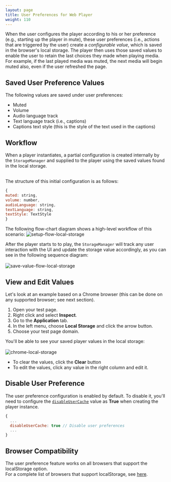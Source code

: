 ```yaml
---
layout: page
title: User Preferences for Web Player 
weight: 110
---
```


When the user configures the player according to his or her preference (e.g., starting up the player in mute), these user preferences (i.e., actions that are triggered by the user) create a _configurable value_, which is saved in the browser's local storage. The player then uses those saved values to enable the user to retain the last choices they made when playing media.
<br>For example, if the last played media was muted, the next media will begin muted also, even if the user refreshed the page.

## Saved User Preference Values

The following values are saved under user preferences:

- Muted
- Volume
- Audio language track
- Text language track (i.e., captions)
- Captions text style (this is the style of the text used in the captions)

## Workflow

When a player instantiates, a partial configuration is created internally by the `StorageManager` and supplied to the player using the saved values found in the local storage.

<br>The structure of this initial configuration is as follows:

```js
{
muted: string,
volume: number,
audioLanguage: string,
textLanguage: string,
textStyle: TextStyle
}
```

The following flow-chart diagram shows a high-level workflow of this scenario:
![setup-flow-local-storage](./setup-flow-local-storage.jpg)

After the player starts to to play, the `StorageManager` will track any user interaction with the UI and update the storage value accordingly, as you can see in the following sequence diagram:
<br><br>
![save-value-flow-local-storage](./save-value-flow-local-storage.png)

## View and Edit Values

Let's look at an example based on a Chrome browser (this can be done on any supported browser; see next section).

1.  Open your test page.
2.  Right click and select **Inspect**.
3.  Go to the **Application** tab.
4.  In the left menu, choose **Local Storage** and click the arrow button.
5.  Choose your test page domain.

You'll be able to see your saved player values in the local storage:
<br><br>
![chrome-local-storage](./chrome-local-storage.png)

- To clear the values, click the **Clear** button
- To edit the values, click any value in the right column and edit it.

## Disable User Preference

The user preference configuration is enabled by default. To disable it, you'll need to configure the [`disableUserCache`](https://developer.kaltura.com/player/web/configuration-web#configdisableusercache) value as **True** when creating the player instance.

```js
{
  ...
  disableUserCache: true // Disable user preferences
  ...
}
```

## Browser Compatibility

The user preference feature works on all browsers that support the localStorage option.
<br>For a complete list of browsers that support localStorage, see [here](https://developer.mozilla.org/en-US/docs/Web/API/Window/localStorage).
